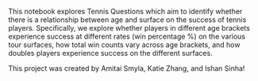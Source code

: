 This notebook explores Tennis Questions which aim to identify whether there is a relationship between age and surface on the success of tennis players. Specifically, we explore whether players in different age brackets experience success at different rates (win percentage %) on the various tour surfaces, how total win counts vary across age brackets, and how doubles players experience success on the different surfaces.  

This project was created by Amitai Smyla, Katie Zhang, and Ishan Sinha!

